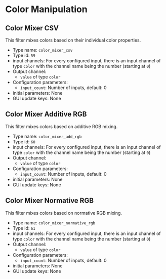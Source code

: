 # Color Manipulation

## Color Mixer CSV
This filter mixes colors based on their individual color properties.
- Type name: `color_mixer_csv`
- Type id: `59`
- input channels: For every configured input, there is an input channel of type `color` with the channel name being the number (starting at `0`)
- Output channel:
  * `value` of type `color`
- Configuration parameters:
  * `input_count`: Number of inputs, default: 0
- initial parameters: None
- GUI update keys: None

## Color Mixer Additive RGB
This filter mixes colors based on additive RGB mixing.
- Type name: `color_mixer_add_rgb`
- Type id: `60`
- input channels: For every configured input, there is an input channel of type `color` with the channel name being the number (starting at `0`)
- Output channel:
  * `value` of type `color`
- Configuration parameters:
  * `input_count`: Number of inputs, default: 0
- initial parameters: None
- GUI update keys: None

## Color Mixer Normative RGB
This filter mixes colors based on normative RGB mixing.
- Type name: `color_mixer_normative_rgb`
- Type id: `61`
- input channels: For every configured input, there is an input channel of type `color` with the channel name being the number (starting at `0`)
- Output channel:
  * `value` of type `color`
- Configuration parameters:
  * `input_count`: Number of inputs, default: 0
- initial parameters: None
- GUI update keys: None
